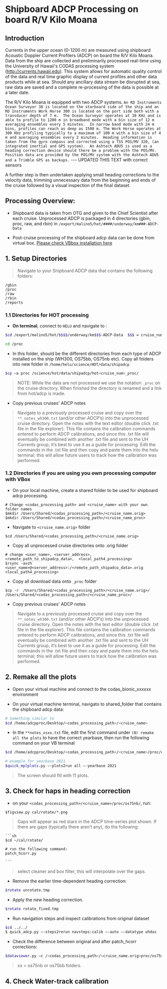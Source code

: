 # Shipboard ADCP Processing on board R/V Kilo Moana

## Introduction

Currents in the upper ocean (0-1200 m) are measured using shipboard Acoustic Doppler Current Profilers (ADCP) on board the R/V Kilo Moana.  Data from the ship are collected and preliminarily processed real-time using the University of Hawaii's CODAS processing system (http://currents.hawaii.edu).  This system allows for automatic quality control of the data and real time graphic display of current profiles and other data products while at sea.  Should any ancillary data stream be disrupted at sea, raw data are saved and a complete re-processing of the data is possible at a later date. 

The R/V Kilo Moana is equipped with two ADCP systems.  `An RD Instruments Ocean Surveyor 38 is located on the starboard side of the ship and an RD Instruments Work Horse 300 is located on the port side both with a transducer depth of 7 m.  The Ocean Surveyor operates at 38 KHz and is able to profile to 1200 m in broadband mode with a bin size of 12 m averaging ensembles every 5 minutes.  In narrow band mode with 24 m bins, profiles can reach as deep as 1500 m. The Work Horse operates at 300 KHz profiling typically to a maximum of 100 m with a bin size of 4 m and averaging ensembles every 2 minutes.  Heading information is taken from the gyro compass and corrected using a TSS POS/MV 320, (an integrated inertial and GPS system).  An Ashtech ADU5 is used as a heading correction device should there be a problem with the POS/MV.  Position data are provided by the POS/MV system with the Ashtech ADU5 and a Trimble GPS as backups.` --- UPDATED THIS TEXT with correct sensors 

A further step is then undertaken applying small heading corrections to the velocity data, trimming unnecessary data from the beginning and ends of the cruise followed by a visual inspection of the final dataset.  


## Processing Overview:

- Shipboard data is taken from OTG and given to the Chief Scientist after each cruise.
Unprocessed ADCP is packaged in 4 directories (gbin, proc, raw, and rbin) in 
`/export/malino5/hot/####/underway/km###-ADCP-Data`

- Post-cruise processing of the shipboard adcp data can be done from virtual box.
[Please check VBbox installation here](https://currents.soest.hawaii.edu/docs/adcp_doc/codas_setup/virtual_computer/index.html)

## 1. Setup Directories

> Navigate to your Shipboard ADCP data that contains the following folders:

```
/gbin
/proc
/raw
/rbin
/reports
```

### 1.1 Directories for HOT processing

+ **On terminal**, connect to `HELU` and navigate to :

```sh
$cd /export/malino5/hot/$$$$/underway/km$$$-ADCP-Data  $$$ = cruise_number
```

```sh
cd /proc
```

+ In this folder, should be the different directories from each type of ADCP installed on the ship (WH300, OS75bb, OS75nb etc). Copy all folders into new folder in `/home/helu/science/HOT/data/shipadcp` 

```sh
$cp –a proc /science/hot/data/shipadcp/hot<cruise_num>_proc/
```
> NOTE: While the data are not processed we use the notation `_proc` on the cruise directory. 
When finished the directory is renamed and a link from hot/adcp is made.

+ Copy previous cruises' ADCP notes

> Navigate to a previously processed cruise  and copy over the `**_notes_wh300.txt` (and/or other ADCP’s) into the unprocessed cruise directory. Open the notes with the text editor (double click .txt file in the file explorer). This file contains the calibration commands entered to perform ADCP calibrations, and since this .txt file will eventually be combined with another .txt file and sent to the UH Currents group, it’s best to use it as a guide for processing. Edit the commands in the .txt file and then copy and paste them into the helu terminal; this will allow future users to track how the calibration was performed. 


### 1.2 Directories if you are using you own processing computer with VBox

+ On your local machine, create a shared folder to be used
for shipboard adcp processing.

```
# Change <codas_processing_path> and <cruise_name> with your own folder names
$mkdir /Users/Shared/<codas_processing_path>/<cruise_name.orig>
$mkdir /Users/Shared/<codas_processing_path>/<cruise_name_proc>
```
+ Navigate to `<cruise_name.orig>` folder

```
$cd /Users/Shared/<codas_processing_path>/<cruise_name.orig>
```

+ Copy all unprocessed cruise directories onto .orig folder

```
# change <user_name>, <server_address>, <remote_path_to_shipadcp_data>,  <local_path4_processing>
$rsync -avzh <user_name>@<server_address>:/<remote_path_shipadco_data>.orig <local_path4_processing> 
```

+ Copy all download data onto `_proc` folder

```
$cp -r  /Users/Shared/<codas_processing_path>/<cruise_name.orig>/ /Users/Shared/<codas_processing_path>/<cruise_name_proc>/
```

+ Copy previous cruises' ADCP notes

> Navigate to a previously processed cruise  and copy over the `**_notes_wh300.txt` (and/or other ADCP’s) into the unprocessed cruise directory. Open the notes with the text editor (double click .txt file in the file explorer). This file contains the calibration commands entered to perform ADCP calibrations, and since this .txt file will eventually be combined with another .txt file and sent to the UH Currents group, it’s best to use it as a guide for processing. Edit the commands in the .txt file and then copy and paste them into the helu terminal; this will allow future users to track how the calibration was performed. 


## 2. Remake all the plots

+ Open your virtual machine and connect to the codas_bionic_xxxxxx environment

+ On your virtual machine terminal, navigato to shared_folder that contains
the shipboard adcp data:

```sh
# Something similar to
$cd /home/adcpproc/Desktop/<codas_processing_path>/<cruise_name>
```

+ In the `**notes_osxx.txt` file, edit the first command under `(0) remake all
the plots` to have the correct yearbase, then run the following command on your
VB terminal 

```sh
$cd /home/adcpproc/Desktop/<codas_processing_path>/<cruise_name>/proc/os75nb

# example for yearbase 2021
$quick_mplplots.py –-plots2run all –-yearbase 2021
```
> The screen should fill with 11 plots. 


## 3. Check for haps in heading correction

+ on your `<codas_processing_path>/<cruise_name>/proc/os75nb/`, run:

```
$figview.py cal/rotate/*.png
```
> Gaps will appear as red stars in the ADCP time-series plot shown. If there are gaps (typically there aren’t any), do the following:

    ```sh
    $cd ~/cal/rotate/
    
    # run the following command:
    patch_hcorr.py
    
    ```
> select cleaner and box filter, this will interpolate over the gaps.

+ Remove the earlier time-dependent heading correction:

```sh
$rotate unrotate.tmp
```

+ Apply the new heading correction.

```sh
$rotate rotate_fixed.tmp
```

+ Run navigation steps and inspect calibrations from original dataset

```sh
$cd ../../
$ quick_adcp.py –-steps2rerun navsteps:calib –-auto –-datatype uhdas
```

+ Check the difference between original and after patch_hcorr corrections:

```sh
$dataviewer.py –c /<codas_processing_path>/<cruise_name.orig>proc/os75xx/     /<codas_processing_path>/<cruise_name_proc>/os75xx 
```
> xx = os75nb or os75bb folders.

## 4. Check Water-track calibration 

